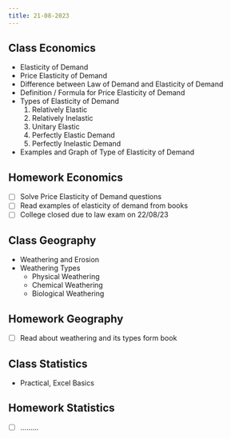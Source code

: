 ```yaml
---
title: 21-08-2023
---
```


## Class Economics
- Elasticity of Demand
- Price Elasticity of Demand
- Difference between Law of Demand and Elasticity of Demand
- Definition / Formula for Price Elasticity of Demand
- Types of Elasticity of Demand
	 1. Relatively Elastic
	 2. Relatively Inelastic
	 3. Unitary Elastic
	 4. Perfectly Elastic Demand
	 5. Perfectly Inelastic Demand
- Examples and Graph of Type of Elasticity of Demand


## Homework Economics
- [ ] Solve Price Elasticity of Demand questions
- [ ] Read examples of elasticity of demand from books
- [ ] College closed due to law exam on 22/08/23

## Class Geography
- Weathering and Erosion
- Weathering Types
	- Physical Weathering
	- Chemical Weathering
	- Biological Weathering


## Homework Geography
- [ ] Read about weathering and its types form book


## Class Statistics
- Practical, Excel Basics


## Homework Statistics
- [ ] .........

